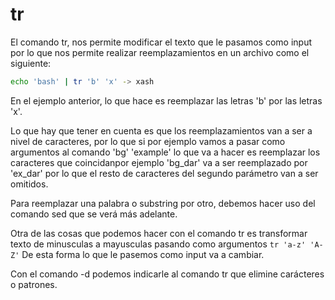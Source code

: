 # tr

El comando tr, nos permite modificar el texto que le pasamos como input por lo que nos permite realizar reemplazamientos en un archivo como el siguiente:

```bash
echo 'bash' | tr 'b' 'x' -> xash
```

En el ejemplo anterior, lo que hace es reemplazar las letras 'b' por las letras 'x'.

Lo que hay que tener en cuenta es que los reemplazamientos van a ser a nivel de caracteres, por lo que si por ejemplo vamos a pasar como argumentos al comando 'bg' 'example' lo que va a hacer es reemplazar los caracteres que coincidanpor ejemplo 'bg_dar' va a ser reemplazado por 'ex_dar' por lo que el resto de caracteres del segundo parámetro van a ser omitidos.

Para reemplazar una palabra o substring por otro, debemos hacer uso del comando sed que se verá más adelante.

Otra de las cosas que podemos hacer con el comando tr es transformar texto de minusculas a mayusculas pasando como argumentos `tr 'a-z' 'A-Z'` De esta forma lo que le pasemos como input va a cambiar.

Con el comando -d podemos indicarle al comando tr que elimine carácteres o patrones.

